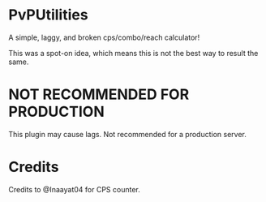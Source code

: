 # PvPUtilities
A simple, laggy, and broken cps/combo/reach calculator!

This was a spot-on idea, which means this is not the best way to result the same.

# NOT RECOMMENDED FOR PRODUCTION
This plugin may cause lags. Not recommended for a production server.

# Credits
Credits to @Inaayat04 for CPS counter.
